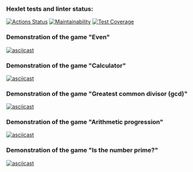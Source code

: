 ### Hexlet tests and linter status:
[![Actions Status](https://github.com/fareastLEO/python-project-49/workflows/hexlet-check/badge.svg)](https://github.com/fareastLEO/python-project-49/actions)
[![Maintainability](https://api.codeclimate.com/v1/badges/5fdc48d9cab8419ef953/maintainability)](https://codeclimate.com/github/fareastLEO/python-project-49/maintainability)
[![Test Coverage](https://api.codeclimate.com/v1/badges/5fdc48d9cab8419ef953/test_coverage)](https://codeclimate.com/github/fareastLEO/python-project-49/test_coverage)
### Demonstration of the game "Even"
[![asciicast](https://asciinema.org/a/TMf4XpRvXa3UT5KNOtqCqyv0t.svg)](https://asciinema.org/a/TMf4XpRvXa3UT5KNOtqCqyv0t)
### Demonstration of the game "Calculator"
[![asciicast](https://asciinema.org/a/1VG08KUChwYtPlLBhxvPNDphE.svg)](https://asciinema.org/a/1VG08KUChwYtPlLBhxvPNDphE)
### Demonstration of the game "Greatest common divisor (gcd)"
[![asciicast](https://asciinema.org/a/XnRHPZWqc04n2Wmn6XaWFAU4h.svg)](https://asciinema.org/a/XnRHPZWqc04n2Wmn6XaWFAU4h)
### Demonstration of the game "Arithmetic progression"
[![asciicast](https://asciinema.org/a/yThpDXY1A4B8iJRmryrkr0zjx.svg)](https://asciinema.org/a/yThpDXY1A4B8iJRmryrkr0zjx)
### Demonstration of the game "Is the number prime?"
[![asciicast](https://asciinema.org/a/wpMWunz6oM5sy77UonubbRcNT.svg)](https://asciinema.org/a/wpMWunz6oM5sy77UonubbRcNT)